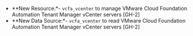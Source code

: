 - **New Resource:*- `vcfa_vcenter` to manage VMware Cloud Foundation Automation Tenant Manager
  vCenter servers [GH-2]
- **New Data Source:*- `vcfa_vcenter` to read VMware Cloud Foundation Automation Tenant Manager
  vCenter servers [GH-2]
